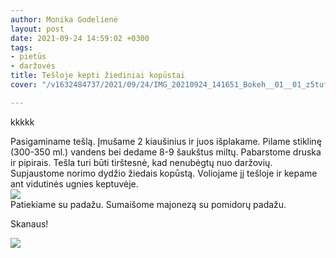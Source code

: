 ```yaml
---
author: Monika Godelienė
layout: post
date: 2021-09-24 14:59:02 +0300
tags:
- pietūs
- daržovės
title: Tešloje kepti žiediniai kopūstai
cover: "/v1632484737/2021/09/24/IMG_20210924_141651_Bokeh__01__01_z5tufz.jpg"

---
```

kkkkk  
  
Pasigaminame tešlą. Įmušame 2 kiaušinius ir juos išplakame. Pilame stiklinę (300-350 ml.) vandens bei dedame 8-9 šaukštus miltų. Pabarstome druska ir pipirais. Tešla turi būti tirštesnė, kad nenubėgtų nuo daržovių.  
Supjaustome norimo dydžio žiedais kopūstą. Voliojame jį tešloje ir kepame ant vidutinės ugnies keptuvėje.   
![](https://res.cloudinary.com/monikagod/image/upload/v1632484737/2021/09/24/IMG_20210924_145548_Bokeh__01_ri4kml.jpg)  
Patiekiame su padažu. Sumaišome majonezą su pomidorų padažu.  
  
Skanaus!  
  
![](https://res.cloudinary.com/monikagod/image/upload/v1632484737/2021/09/24/IMG_20210924_141651_Bokeh__01__01_z5tufz.jpg)